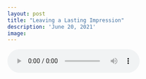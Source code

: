 ```yaml
---
layout: post
title: "Leaving a Lasting Impression"
description: 'June 20, 2021'
image:
---
```


<audio controls preload="metadata">
  <source src="https://docs.google.com/uc?export=open&id=1HWInZFeWdxN1baOc8-4mwOhrUdXfQcwd" type="audio/mp3">
Your browser does not support the audio element.
</audio>
